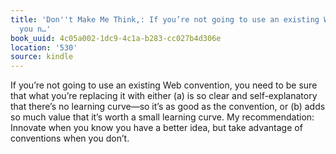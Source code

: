 ```yaml
---
title: 'Don''t Make Me Think,: If you’re not going to use an existing Web convention,
  you n…'
book_uuid: 4c05a002-1dc9-4c1a-b283-cc027b4d306e
location: '530'
source: kindle
---
```


If you’re not going to use an existing Web convention, you need to be sure that what you’re replacing it with either (a) is so clear and self-explanatory that there’s no learning curve—so it’s as good as the convention, or (b) adds so much value that it’s worth a small learning curve. My recommendation: Innovate when you know you have a better idea, but take advantage of conventions when you don’t.
